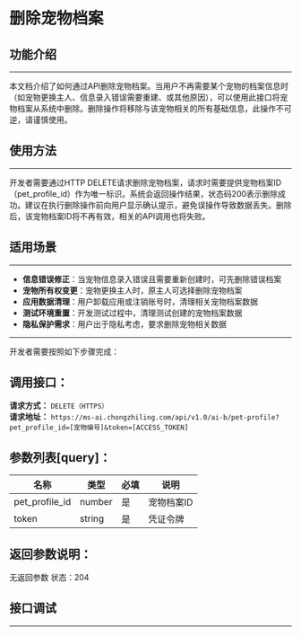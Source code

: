 # 删除宠物档案

## 功能介绍
---
本文档介绍了如何通过API删除宠物档案。当用户不再需要某个宠物的档案信息时（如宠物更换主人、信息录入错误需要重建、或其他原因），可以使用此接口将宠物档案从系统中删除。删除操作将移除与该宠物相关的所有基础信息，此操作不可逆，请谨慎使用。

## 使用方法
---
开发者需要通过HTTP DELETE请求删除宠物档案，请求时需要提供宠物档案ID（pet_profile_id）作为唯一标识。系统会返回操作结果，状态码200表示删除成功。建议在执行删除操作前向用户显示确认提示，避免误操作导致数据丢失。删除后，该宠物档案ID将不再有效，相关的API调用也将失败。

## 适用场景
---
- **信息错误修正**：当宠物信息录入错误且需要重新创建时，可先删除错误档案
- **宠物所有权变更**：宠物更换主人时，原主人可选择删除宠物档案
- **应用数据清理**：用户卸载应用或注销账号时，清理相关宠物档案数据
- **测试环境重置**：开发测试过程中，清理测试创建的宠物档案数据
- **隐私保护需求**：用户出于隐私考虑，要求删除宠物相关数据

---
开发者需要按照如下步骤完成：


## 调用接口：
**请求方式：** `DELETE（HTTPS）`  
**请求地址：** `https://ms-ai.chongzhiling.com/api/v1.0/ai-b/pet-profile?pet_profile_id=[宠物编号]&token=[ACCESS_TOKEN]`

## 参数列表[query]：

| 名称           | 类型   | 必填 | 说明       |
| -------------- | ------ | ---- | ---------- |
| pet_profile_id | number | 是   | 宠物档案ID |
| token          | string | 是   | 凭证令牌 |


## 返回参数说明：
无返回参数
状态：204

## 接口调试
---
<script setup>
import SwaggerUI from '../../../src/components/SwaggerUI.vue'
</script>

<ClientOnly>
  <SwaggerUI 
    type="delete"
    path="/pet-profile" 
  />
</ClientOnly>